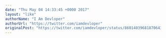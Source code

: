 ```yaml
---
date: "Thu May 04 14:33:45 +0000 2017"
layout: "like"
authorName: "I Am Devloper"
authorUrl: "https://twitter.com/iamdevloper"
originalPost: "https://twitter.com/iamdevloper/status/860140396818706432"
---
```

